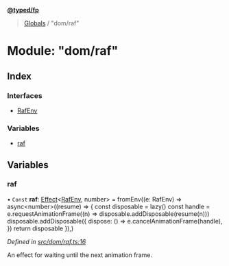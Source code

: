 **[@typed/fp](../README.md)**

> [Globals](../globals.md) / "dom/raf"

# Module: "dom/raf"

## Index

### Interfaces

* [RafEnv](../interfaces/_dom_raf_.rafenv.md)

### Variables

* [raf](_dom_raf_.md#raf)

## Variables

### raf

• `Const` **raf**: [Effect](_effect_effect_.effect.md)\<[RafEnv](../interfaces/_dom_raf_.rafenv.md), number> = fromEnv((e: RafEnv) => async\<number>((resume) => { const disposable = lazy() const handle = e.requestAnimationFrame((n) => disposable.addDisposable(resume(n))) disposable.addDisposable({ dispose: () => e.cancelAnimationFrame(handle), }) return disposable }),)

*Defined in [src/dom/raf.ts:16](https://github.com/TylorS/typed-fp/blob/559f273/src/dom/raf.ts#L16)*

An effect for waiting until the next animation frame.
